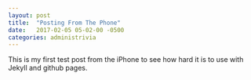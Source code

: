 ```yaml
---
layout: post
title:  "Posting From The Phone"
date:   2017-02-05 05-02-00 -0500
categories: administrivia
---
```


This is my first test post from the iPhone to see how hard it is to use with Jekyll and github pages.
